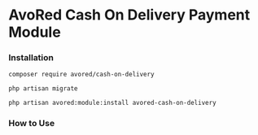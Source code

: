 # AvoRed Cash On Delivery Payment Module

### Installation

    composer require avored/cash-on-delivery 
    
    php artisan migrate

    php artisan avored:module:install avored-cash-on-delivery

### How to Use
